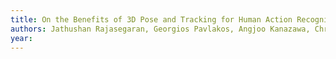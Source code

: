 ```yaml
---
title: On the Benefits of 3D Pose and Tracking for Human Action Recognition
authors: Jathushan Rajasegaran, Georgios Pavlakos, Angjoo Kanazawa, Christoph Feichtenhofer, Jitendra Malik
year: 
---
```


